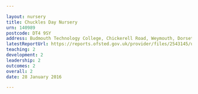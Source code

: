 ```yaml
---

layout: nursery
title: Chuckles Day Nursery
urn: 140989
postcode: DT4 9SY
address: Budmouth Technology College, Chickerell Road, Weymouth, Dorset, DT4 9SY
latestReportUrl: https://reports.ofsted.gov.uk/provider/files/2543145/urn/140989.pdf
teaching: 2
development: 2
leadership: 2
outcomes: 2
overall: 2
date: 28 January 2016

---
```

